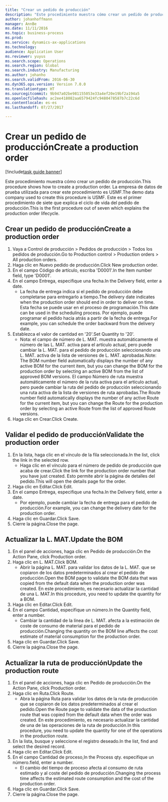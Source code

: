 ```yaml
--- 
title: "Crear un pedido de producción"
description: "Este procedimiento muestra cómo crear un pedido de producción."
author: johanhoffmann
manager: AnnBe
ms.date: 11/11/2016
ms.topic: business-process
ms.prod: 
ms.service: dynamics-ax-applications
ms.technology: 
audience: Application User
ms.reviewer: yuyus
ms.search.scope: Operations
ms.search.region: Global
ms.search.industry: Manufacturing
ms.author: johanho
ms.search.validFrom: 2016-06-30
ms.dyn365.ops.version: Version 7.0.0
ms.translationtype: HT
ms.sourcegitcommit: 9b947a02be981155053e33a4ef20e19bf2a194a5
ms.openlocfilehash: ac2ee418082aa6579424fc9480478587b7c22c6d
ms.contentlocale: es-es
ms.lasthandoff: 07/27/2017

---
```

# <a name="create-a-production-order"></a><span data-ttu-id="356e9-103">Crear un pedido de producción</span><span class="sxs-lookup"><span data-stu-id="356e9-103">Create a production order</span></span>

[!include[task guide banner](../../includes/task-guide-banner.md)]

<span data-ttu-id="356e9-104">Este procedimiento muestra cómo crear un pedido de producción.</span><span class="sxs-lookup"><span data-stu-id="356e9-104">This procedure shows how to create a production order.</span></span> <span data-ttu-id="356e9-105">La empresa de datos de prueba utilizada para crear este procedimiento es USMF.</span><span class="sxs-lookup"><span data-stu-id="356e9-105">The demo data company used to create this procedure is USMF.</span></span> <span data-ttu-id="356e9-106">Este es el primer procedimiento de siete que explica el ciclo de vida del pedido de producción.</span><span class="sxs-lookup"><span data-stu-id="356e9-106">This is the first procedure out of seven which explains the production order lifecycle.</span></span>


## <a name="create-a-production-order"></a><span data-ttu-id="356e9-107">Crear un pedido de producción</span><span class="sxs-lookup"><span data-stu-id="356e9-107">Create a production order</span></span>
1. <span data-ttu-id="356e9-108">Vaya a Control de producción > Pedidos de producción > Todos los pedidos de producción.</span><span class="sxs-lookup"><span data-stu-id="356e9-108">Go to Production control > Production orders > All production orders.</span></span>
2. <span data-ttu-id="356e9-109">Haga clic en Nuevo pedido de producción.</span><span class="sxs-lookup"><span data-stu-id="356e9-109">Click New production order.</span></span>
3. <span data-ttu-id="356e9-110">En el campo Código de artículo, escriba 'D0001'.</span><span class="sxs-lookup"><span data-stu-id="356e9-110">In the Item number field, type 'D0001'.</span></span>
4. <span data-ttu-id="356e9-111">En el campo Entrega, especifique una fecha.</span><span class="sxs-lookup"><span data-stu-id="356e9-111">In the Delivery field, enter a date.</span></span>
    * <span data-ttu-id="356e9-112">La fecha de entrega indica si el pedido de producción debe completarse para entregarlo a tiempo.</span><span class="sxs-lookup"><span data-stu-id="356e9-112">The delivery date indicates when the production order should end in order to deliver on time.</span></span> <span data-ttu-id="356e9-113">Esta fecha se puede usar en el proceso de programación.</span><span class="sxs-lookup"><span data-stu-id="356e9-113">This date can be used in the scheduling process.</span></span> <span data-ttu-id="356e9-114">Por ejemplo, puede programar el pedido hacia atrás a partir de la fecha de entrega.</span><span class="sxs-lookup"><span data-stu-id="356e9-114">For example, you can schedule the order backward from the delivery date.</span></span>  
5. <span data-ttu-id="356e9-115">Establezca el valor de cantidad en '20'.</span><span class="sxs-lookup"><span data-stu-id="356e9-115">Set Quantity to '20'.</span></span>
    * <span data-ttu-id="356e9-116">Nota: el campo de número de L. MAT. muestra automáticamente el número de las L. MAT. activa para el artículo actual, pero puede cambiar la L. MAT. para el pedido de producción seleccionando una L. MAT. activa de la lista de versiones de L. MAT. aprobadas.</span><span class="sxs-lookup"><span data-stu-id="356e9-116">Note: The BOM number field automatically displays the number of any active BOM for the current item, but you can change the BOM for the production order by selecting an active BOM from the list of approved BOM versions.</span></span>    <span data-ttu-id="356e9-117">El campo Número de ruta muestra automáticamente el número de la ruta activa para el artículo actual, pero puede cambiar la ruta del pedido de producción seleccionando una ruta activa de la lista de versiones de ruta aprobadas.</span><span class="sxs-lookup"><span data-stu-id="356e9-117">The Route number field automatically displays the number of any active Route for the current item, but you can change the Route for the production order by selecting an active Route from the list of approved Route versions.</span></span>  
6. <span data-ttu-id="356e9-118">Haga clic en Crear.</span><span class="sxs-lookup"><span data-stu-id="356e9-118">Click Create.</span></span>

## <a name="validate-the-production-order"></a><span data-ttu-id="356e9-119">Validar el pedido de producción</span><span class="sxs-lookup"><span data-stu-id="356e9-119">Validate the production order</span></span>
1. <span data-ttu-id="356e9-120">En la lista, haga clic en el vínculo de la fila seleccionada.</span><span class="sxs-lookup"><span data-stu-id="356e9-120">In the list, click the link in the selected row.</span></span>
    * <span data-ttu-id="356e9-121">Haga clic en el vínculo para el número de pedido de producción que acaba de crear.</span><span class="sxs-lookup"><span data-stu-id="356e9-121">Click the link for the production order number that you have just created.</span></span> <span data-ttu-id="356e9-122">Esto permite abrir la página de detalles del pedido.</span><span class="sxs-lookup"><span data-stu-id="356e9-122">This will open the details page for the order.</span></span>  
2. <span data-ttu-id="356e9-123">Haga clic en Editar.</span><span class="sxs-lookup"><span data-stu-id="356e9-123">Click Edit.</span></span>
3. <span data-ttu-id="356e9-124">En el campo Entrega, especifique una fecha.</span><span class="sxs-lookup"><span data-stu-id="356e9-124">In the Delivery field, enter a date.</span></span>
    * <span data-ttu-id="356e9-125">Por ejemplo, puede cambiar la fecha de entrega para el pedido de producción.</span><span class="sxs-lookup"><span data-stu-id="356e9-125">For example, you can change the delivery date for the production order.</span></span>  
4. <span data-ttu-id="356e9-126">Haga clic en Guardar.</span><span class="sxs-lookup"><span data-stu-id="356e9-126">Click Save.</span></span>
5. <span data-ttu-id="356e9-127">Cierre la página.</span><span class="sxs-lookup"><span data-stu-id="356e9-127">Close the page.</span></span>

## <a name="update-the-bom"></a><span data-ttu-id="356e9-128">Actualizar la L. MAT.</span><span class="sxs-lookup"><span data-stu-id="356e9-128">Update the BOM</span></span>
1. <span data-ttu-id="356e9-129">En el panel de acciones, haga clic en Pedido de producción.</span><span class="sxs-lookup"><span data-stu-id="356e9-129">On the Action Pane, click Production order.</span></span>
2. <span data-ttu-id="356e9-130">Haga clic en L. MAT.</span><span class="sxs-lookup"><span data-stu-id="356e9-130">Click BOM.</span></span>
    * <span data-ttu-id="356e9-131">Abrir la página L. MAT. para validar los datos de la L. MAT. que se copiaron de los datos predeterminados al crear el pedido de producción.</span><span class="sxs-lookup"><span data-stu-id="356e9-131">Open the BOM page to validate the BOM data that was copied from the default data when the production order was created.</span></span> <span data-ttu-id="356e9-132">En este procedimiento, es necesario actualizar la cantidad de una L. MAT.</span><span class="sxs-lookup"><span data-stu-id="356e9-132">In this procedure, you need to update the quantity for a BOM.</span></span>  
3. <span data-ttu-id="356e9-133">Haga clic en Editar.</span><span class="sxs-lookup"><span data-stu-id="356e9-133">Click Edit.</span></span>
4. <span data-ttu-id="356e9-134">En el campo Cantidad, especifique un número.</span><span class="sxs-lookup"><span data-stu-id="356e9-134">In the Quantity field, enter a number.</span></span>
    * <span data-ttu-id="356e9-135">Cambiar la cantidad de la línea de L. MAT. afecta a la estimación de coste de consumo de material para el pedido de producción.</span><span class="sxs-lookup"><span data-stu-id="356e9-135">Changing the quantity on the BOM line affects the cost estimate of material consumption for the production order.</span></span>  
5. <span data-ttu-id="356e9-136">Haga clic en Guardar.</span><span class="sxs-lookup"><span data-stu-id="356e9-136">Click Save.</span></span>
6. <span data-ttu-id="356e9-137">Cierre la página.</span><span class="sxs-lookup"><span data-stu-id="356e9-137">Close the page.</span></span>

## <a name="update-the-production-route"></a><span data-ttu-id="356e9-138">Actualizar la ruta de producción</span><span class="sxs-lookup"><span data-stu-id="356e9-138">Update the production route</span></span>
1. <span data-ttu-id="356e9-139">En el panel de acciones, haga clic en Pedido de producción.</span><span class="sxs-lookup"><span data-stu-id="356e9-139">On the Action Pane, click Production order.</span></span>
2. <span data-ttu-id="356e9-140">Haga clic en Ruta.</span><span class="sxs-lookup"><span data-stu-id="356e9-140">Click Route.</span></span>
    * <span data-ttu-id="356e9-141">Abra la página Ruta para validar los datos de la ruta de producción que se copiaron de los datos predeterminados al crear el pedido.</span><span class="sxs-lookup"><span data-stu-id="356e9-141">Open the Route page to validate the data of the production route that was copied from the default data when the order was created.</span></span> <span data-ttu-id="356e9-142">En este procedimiento, es necesario actualizar la cantidad de una de las operaciones de la ruta de producción.</span><span class="sxs-lookup"><span data-stu-id="356e9-142">In this procedure, you need to update the quantity for one of the operations in the production route.</span></span>  
3. <span data-ttu-id="356e9-143">En la lista, busque y seleccione el registro deseado.</span><span class="sxs-lookup"><span data-stu-id="356e9-143">In the list, find and select the desired record.</span></span>
4. <span data-ttu-id="356e9-144">Haga clic en Editar.</span><span class="sxs-lookup"><span data-stu-id="356e9-144">Click Edit.</span></span>
5. <span data-ttu-id="356e9-145">En el campo Cantidad de proceso,</span><span class="sxs-lookup"><span data-stu-id="356e9-145">In the Process qty.</span></span> <span data-ttu-id="356e9-146">especifique un número.</span><span class="sxs-lookup"><span data-stu-id="356e9-146">field, enter a number.</span></span>
    * <span data-ttu-id="356e9-147">El cambio del tiempo de proceso afecta al consumo de ruta estimado y al coste del pedido de producción.</span><span class="sxs-lookup"><span data-stu-id="356e9-147">Changing the process time affects the estimated route consumption and the cost of the production order.</span></span>  
6. <span data-ttu-id="356e9-148">Haga clic en Guardar.</span><span class="sxs-lookup"><span data-stu-id="356e9-148">Click Save.</span></span>
7. <span data-ttu-id="356e9-149">Cierre la página.</span><span class="sxs-lookup"><span data-stu-id="356e9-149">Close the page.</span></span>


